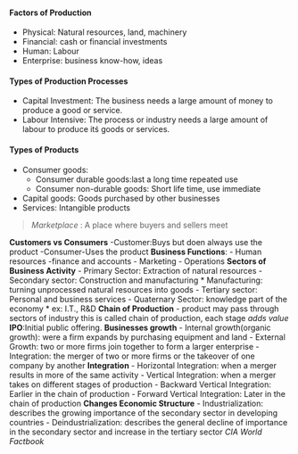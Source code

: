 #### Factors of Production
- Physical: Natural resources, land, machinery
- Financial: cash or financial investments
- Human: Labour
- Enterprise: business know-how, ideas
#### Types of Production Processes
- Capital Investment: The business needs a large amount of money to produce a good or service.
- Labour Intensive: The process or industry needs a large amount of labour to produce itś goods or services.

#### Types of Products
- Consumer goods:
	- Consumer durable goods:last a long time repeated use
	- Consumer non-durable goods: Short life time, use immediate
- Capital goods: Goods purchased by other businesses
- Services: Intangible products

 > 	*Marketplace* : A place where buyers and sellers meet 

**Customers vs Consumers**
	-Customer:Buys but doen always use the product
	-Consumer-Uses the product
**Business Functions**:
	- Human resources
	-finance and accounts
	- Marketing
	- Operations
**Sectors of Business Activity**
	- Primary Sector: Extraction of natural resources
	- Secondary sector: Construction and manufacturing
		* Manufacturing: turning unprocessed natural resources into goods
	- Tertiary sector: Personal and business services
	- Quaternary Sector: knowledge part of the economy
		* ex: I.T., R&D
**Chain of Production**
	- product may pass through sectors of industry this is called chain of production, each stage *adds value*
**IPO**:Initial public offering.
**Businesses growth**
	- Internal growth(organic growth): were a firm expands by purchasing equipment and land
	- External Growth: two or more firms join together to form a larger enterprise
		- Integration: the merger of two or more firms or the takeover of one company by another
**Integration**
	- Horizontal Integration: when a merger results in more of the same activity
	- Vertical Integration: when a merger takes on different stages of production
		- Backward Vertical Integration: Earlier in the chain of production
 		- Forward Vertical Integration: Later in the chain of production
 **Changes Economic Structure**
	 - Industrialization: describes the growing importance of the secondary sector in developing countries
	 - Deindustrialization: describes the general decline of importance in the secondary sector and increase in the tertiary sector
*CIA World Factbook*
<!--stackedit_data:
eyJoaXN0b3J5IjpbLTg1ODUyNDk1LC0xMzY5MDA0MTQ5LDE2OT
IxNTQ4MzQsMjg4ODQ2NzM0XX0=
-->